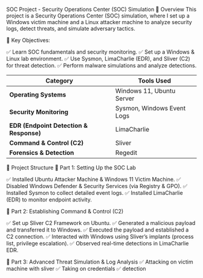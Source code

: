 SOC Project - Security Operations Center (SOC) Simulation
📌 Overview
This project is a Security Operations Center (SOC) simulation, where I set up a Windows victim machine and a Linux attacker machine to analyze security logs, detect threats, and simulate adversary tactics.

🔹 Key Objectives:

✅ Learn SOC fundamentals and security monitoring.
✅ Set up a Windows & Linux lab environment.
✅ Use Sysmon, LimaCharlie (EDR), and Sliver (C2) for threat detection.
✅ Perform malware simulations and analyze detections.

| Category          | Tools Used |
|------------------|------------------|
| **Operating Systems** | Windows 11, Ubuntu Server |
| **Security Monitoring** | Sysmon, Windows Event Logs |
| **EDR (Endpoint Detection & Response)** | LimaCharlie |
| **Command & Control (C2)** | Sliver |
| **Forensics & Detection** |  Regedit |

📂 Project Structure
🔹 Part 1: Setting Up the SOC Lab

✅ Installed Ubuntu Attacker Machine & Windows 11 Victim Machine.
✅ Disabled Windows Defender & Security Services (via Registry & GPO).
✅ Installed Sysmon to collect detailed event logs.
✅ Installed LimaCharlie (EDR) to monitor endpoint activity.

🔹 Part 2: Establishing Command & Control (C2)

✅ Set up Sliver C2 Framework on Ubuntu.
✅ Generated a malicious payload and transferred it to Windows.
✅ Executed the payload and established a C2 connection.
✅ Interacted with Windows using Sliver’s implants (process list, privilege escalation).
✅ Observed real-time detections in LimaCharlie EDR.

🔹 Part 3: Advanced Threat Simulation & Log Analysis
✅ Attacking on victim machine with sliver
✅ Taking on credentials
✅ detection 
